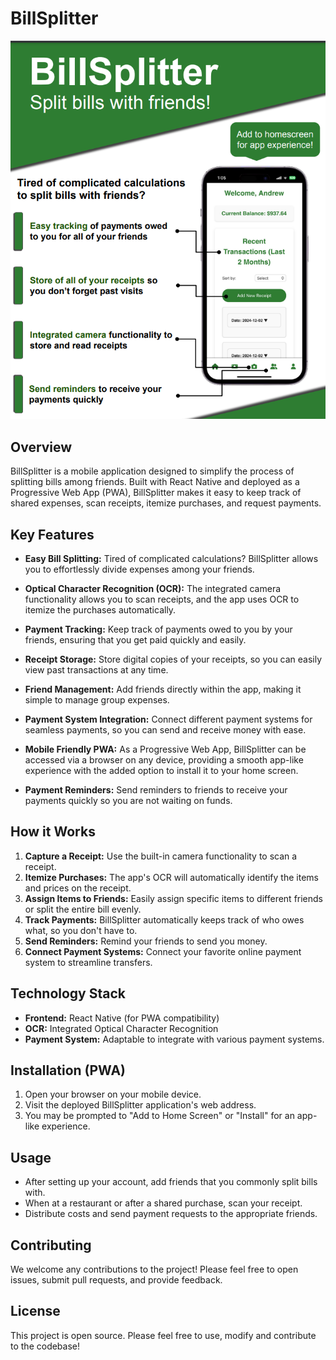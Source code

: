 # BillSplitter

![BillSplitter App Preview](BillSplitter.png)

## Overview

BillSplitter is a mobile application designed to simplify the process of splitting bills among friends. Built with React Native and deployed as a Progressive Web App (PWA), BillSplitter makes it easy to keep track of shared expenses, scan receipts, itemize purchases, and request payments.

## Key Features

*   **Easy Bill Splitting:** Tired of complicated calculations? BillSplitter allows you to effortlessly divide expenses among your friends.

*   **Optical Character Recognition (OCR):** The integrated camera functionality allows you to scan receipts, and the app uses OCR to itemize the purchases automatically.

*   **Payment Tracking:** Keep track of payments owed to you by your friends, ensuring that you get paid quickly and easily.

*   **Receipt Storage:** Store digital copies of your receipts, so you can easily view past transactions at any time.

*   **Friend Management:** Add friends directly within the app, making it simple to manage group expenses.

*   **Payment System Integration:** Connect different payment systems for seamless payments, so you can send and receive money with ease.

*   **Mobile Friendly PWA:** As a Progressive Web App, BillSplitter can be accessed via a browser on any device, providing a smooth app-like experience with the added option to install it to your home screen.

*   **Payment Reminders:** Send reminders to friends to receive your payments quickly so you are not waiting on funds.

## How it Works

1.  **Capture a Receipt:** Use the built-in camera functionality to scan a receipt.
2.  **Itemize Purchases:** The app's OCR will automatically identify the items and prices on the receipt.
3.  **Assign Items to Friends:** Easily assign specific items to different friends or split the entire bill evenly.
4.  **Track Payments:** BillSplitter automatically keeps track of who owes what, so you don't have to.
5.  **Send Reminders:** Remind your friends to send you money.
6. **Connect Payment Systems:** Connect your favorite online payment system to streamline transfers.

## Technology Stack

*   **Frontend:** React Native (for PWA compatibility)
*   **OCR:** Integrated Optical Character Recognition
*   **Payment System:** Adaptable to integrate with various payment systems.

## Installation (PWA)

1.  Open your browser on your mobile device.
2.  Visit the deployed BillSplitter application's web address.
3.  You may be prompted to "Add to Home Screen" or "Install" for an app-like experience.

## Usage

*   After setting up your account, add friends that you commonly split bills with.
*   When at a restaurant or after a shared purchase, scan your receipt.
*   Distribute costs and send payment requests to the appropriate friends.

## Contributing

We welcome any contributions to the project! Please feel free to open issues, submit pull requests, and provide feedback.

## License

This project is open source. Please feel free to use, modify and contribute to the codebase!
